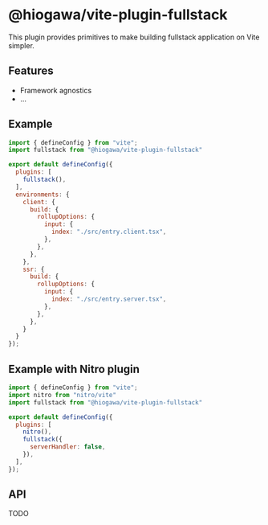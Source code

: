 # @hiogawa/vite-plugin-fullstack

This plugin provides primitives to make building fullstack application on Vite simpler.

## Features

- Framework agnostics
- ...

## Example

```js
import { defineConfig } from "vite";
import fullstack from "@hiogawa/vite-plugin-fullstack"

export default defineConfig({
  plugins: [
    fullstack(),
  ],
  environments: {
    client: {
      build: {
        rollupOptions: {
          input: {
            index: "./src/entry.client.tsx",
          },
        },
      },
    },
    ssr: {
      build: {
        rollupOptions: {
          input: {
            index: "./src/entry.server.tsx",
          },
        },
      },
    }
  }
});
```

## Example with Nitro plugin

```js
import { defineConfig } from "vite";
import nitro from "nitro/vite"
import fullstack from "@hiogawa/vite-plugin-fullstack"

export default defineConfig({
  plugins: [
    nitro(),
    fullstack({
      serverHandler: false,
    }),
  ],
});
```

## API

TODO
